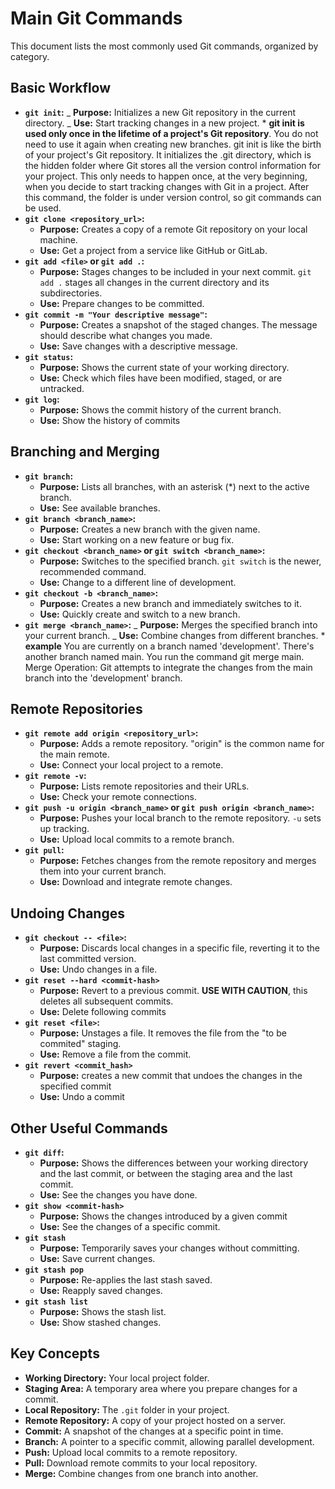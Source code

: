 # Main Git Commands

This document lists the most commonly used Git commands, organized by category.

## Basic Workflow

- **`git init`:**
  _ **Purpose:** Initializes a new Git repository in the current directory.
  _ **Use:** Start tracking changes in a new project. \* **git init is used only once in the lifetime of a project's Git repository**. You do not need to use it again when creating new branches.
  git init is like the birth of your project's Git repository. It initializes the .git directory, which is the hidden folder where Git stores all the version control information for your project.
  This only needs to happen once, at the very beginning, when you decide to start tracking changes with Git in a project.
  After this command, the folder is under version control, so git commands can be used.
- **`git clone <repository_url>`:**
  - **Purpose:** Creates a copy of a remote Git repository on your local machine.
  - **Use:** Get a project from a service like GitHub or GitLab.
- **`git add <file>` or `git add .`:**
  - **Purpose:** Stages changes to be included in your next commit. `git add .` stages all changes in the current directory and its subdirectories.
  - **Use:** Prepare changes to be committed.
- **`git commit -m "Your descriptive message"`:**
  - **Purpose:** Creates a snapshot of the staged changes. The message should describe what changes you made.
  - **Use:** Save changes with a descriptive message.
- **`git status`:**
  - **Purpose:** Shows the current state of your working directory.
  - **Use:** Check which files have been modified, staged, or are untracked.
- **`git log`:**
  - **Purpose:** Shows the commit history of the current branch.
  - **Use:** Show the history of commits

## Branching and Merging

- **`git branch`:**
  - **Purpose:** Lists all branches, with an asterisk (\*) next to the active branch.
  - **Use:** See available branches.
- **`git branch <branch_name>`:**
  - **Purpose:** Creates a new branch with the given name.
  - **Use:** Start working on a new feature or bug fix.
- **`git checkout <branch_name>` or `git switch <branch_name>`:**
  - **Purpose:** Switches to the specified branch. `git switch` is the newer, recommended command.
  - **Use:** Change to a different line of development.
- **`git checkout -b <branch_name>`:**
  - **Purpose:** Creates a new branch and immediately switches to it.
  - **Use:** Quickly create and switch to a new branch.
- **`git merge <branch_name>`:**
  _ **Purpose:** Merges the specified branch into your current branch.
  _ **Use:** Combine changes from different branches. \* **example** You are currently on a branch named 'development'.
  There's another branch named main.
  You run the command git merge main. Merge Operation: Git attempts to integrate the changes from the main branch into the 'development' branch.

## Remote Repositories

- **`git remote add origin <repository_url>`:**
  - **Purpose:** Adds a remote repository. "origin" is the common name for the main remote.
  - **Use:** Connect your local project to a remote.
- **`git remote -v`:**
  - **Purpose:** Lists remote repositories and their URLs.
  - **Use:** Check your remote connections.
- **`git push -u origin <branch_name>` or `git push origin <branch_name>`:**
  - **Purpose:** Pushes your local branch to the remote repository. `-u` sets up tracking.
  - **Use:** Upload local commits to a remote branch.
- **`git pull`:**
  - **Purpose:** Fetches changes from the remote repository and merges them into your current branch.
  - **Use:** Download and integrate remote changes.

## Undoing Changes

- **`git checkout -- <file>`:**
  - **Purpose:** Discards local changes in a specific file, reverting it to the last committed version.
  - **Use:** Undo changes in a file.
- **`git reset --hard <commit-hash>`**
  - **Purpose:** Revert to a previous commit. **USE WITH CAUTION**, this deletes all subsequent commits.
  - **Use:** Delete following commits
- **`git reset <file>`:**
  - **Purpose:** Unstages a file. It removes the file from the "to be commited" staging.
  - **Use:** Remove a file from the commit.
- **`git revert <commit_hash>`**
  - **Purpose:** creates a new commit that undoes the changes in the specified commit
  - **Use:** Undo a commit

## Other Useful Commands

- **`git diff`:**
  - **Purpose:** Shows the differences between your working directory and the last commit, or between the staging area and the last commit.
  - **Use:** See the changes you have done.
- **`git show <commit-hash>`**
  - **Purpose:** Shows the changes introduced by a given commit
  - **Use:** See the changes of a specific commit.
- **`git stash`**
  - **Purpose:** Temporarily saves your changes without committing.
  - **Use:** Save current changes.
- **`git stash pop`**
  - **Purpose:** Re-applies the last stash saved.
  - **Use:** Reapply saved changes.
- **`git stash list`**
  - **Purpose:** Shows the stash list.
  - **Use:** Show stashed changes.

## Key Concepts

- **Working Directory:** Your local project folder.
- **Staging Area:** A temporary area where you prepare changes for a commit.
- **Local Repository:** The `.git` folder in your project.
- **Remote Repository:** A copy of your project hosted on a server.
- **Commit:** A snapshot of the changes at a specific point in time.
- **Branch:** A pointer to a specific commit, allowing parallel development.
- **Push:** Upload local commits to a remote repository.
- **Pull:** Download remote commits to your local repository.
- **Merge:** Combine changes from one branch into another.
